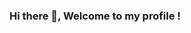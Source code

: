 ### Hi there 👋, Welcome to my profile !

<!--
**mihirterna/mihirterna** is a ✨ _special_ ✨ repository because its `README.md` (this file) appears on your GitHub profile.

Here are some ideas to get you started:

- 🔭 I’m currently working on ...
- 🌱 I’m currently learning ...
- 👯 I’m looking to collaborate on ...
- 🤔 I’m looking for help with ...
- 💬 Ask me about ...
- 📫 How to reach me: ...
- 😄 Pronouns: ...
- ⚡ Fun fact: ...
-->
[website]: https://mihirterna.github.io/
[twitter]: https://twitter.com/mihirkulkarni3
[linkedin]: https://www.linkedin.com/in/mihirkulkarni3/